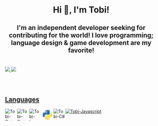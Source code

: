 <h1 align="center">Hi 👋, I'm Tobi!</h1>  
<h2 align="center">
  I'm an independent developer seeking for contributing for the world! I love programming; language design & game development are my favorite!
  <br></br>
</h3>  
  
<div>
  <a href="https://github.com/Tobii24">
  <img height="150em" src="https://github-readme-stats.vercel.app/api?username=Tobii24&show_icons=true&theme=dracula&include_all_commits=true&count_private=true"/>
  <img height="150em" src="https://github-readme-stats.vercel.app/api/top-langs/?username=Tobii24&layout=compact&langs_count=7&theme=dracula"/>
</div>
  
<br></br>
  
## Languages  
<div>
  <img align="left" alt="Tobi-C++" height="40" width="40" src="https://cdn.jsdelivr.net/gh/devicons/devicon/icons/rust/rust-plain.svg" />
  <img align="left" alt="Tobi-C++" height="40" width="40" src="https://cdn.jsdelivr.net/gh/devicons/devicon/icons/cplusplus/cplusplus-original.svg" />
  <img align="left" alt="Tobi-Lua" height="40" width="40" src="https://cdn.jsdelivr.net/gh/devicons/devicon/icons/lua/lua-plain-wordmark.svg" />
  <img align="left" alt="Tobi-Python" height="40" width="40" src="https://raw.githubusercontent.com/devicons/devicon/master/icons/python/python-original.svg">
  <img align="left" alt="Tobi-C#" height="40" width="40" src="https://cdn.jsdelivr.net/gh/devicons/devicon/icons/csharp/csharp-original.svg" />
  <img align="left " alt="Tobi-Javascript" height="40" width="40" src="https://cdn.jsdelivr.net/gh/devicons/devicon/icons/javascript/javascript-original.svg" />
</div>
